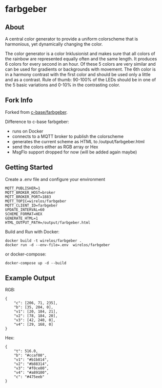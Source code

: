 # farbgeber

## About
A central color generator to provide a uniform colorscheme that is harmonious, yet dynamically changing the color.

The color generator is a color Inklusionist and makes sure that all colors of the rainbow are represented equally often and the same length. It produces 6 colors for every second in an hour. Of these 5 colors are very similar and can be used for gradients or backgrounds with movement. The 6th color is in a harmony contrast with the first color and should be used only a little and as a contrast. Rule of thumb: 90-100% of the LEDs should be in one of the 5 basic variations and 0-10% in the contrasting color.

## Fork Info
Forked from [c-base/farbgeber](https://github.com/0x1d/farbgeber).  
  
Difference to c-base farbgeber:  
- runs on Docker
- connects to a MQTT broker to publish the colorscheme
- generates the current scheme as HTML to /output/farbgeber.html
- send the colors either as RGB array or Hex
- MsgFlo support dropped for now (will be added again maybe)

## Getting Started
Create a .env file and configure your environment
```
MQTT_PUBLISHER=1
MQTT_BROKER_HOST=broker
MQTT_BROKER_PORT=1883
MQTT_TOPIC=wirelos/farbgeber
MQTT_CLIENT_ID=farbgeber
UPDATE_INTERVAL=60
SCHEME_FORMAT=HEX
GENERATE_HTML=1
HTML_OUTPUT_PATH=/output/farbgeber.html
```
Build and Run with Docker:
```
docker build -t wirelos/farbgeber .
docker run -d --env-file=.env  wirelos/farbgeber
```
or docker-compose:
```
docker-compose up -d --build
```

## Example Output
RGB:
```
{
	"c": [206, 71, 235],
	"b": [35, 204, 0],
	"v1": [20, 184, 21],
	"v2": [78, 184, 20],
	"v3": [42, 240, 0],
	"v4": [29, 168, 0]
}
```

Hex:
```
{
	"t": 516.0, 
	"b": "#ccaf00", 
	"v1": "#b1b814", 
	"v2": "#b88314", 
	"v3": "#f0ce00", 
	"v4": "#a89100", 
	"c": "#475eeb"
}
```